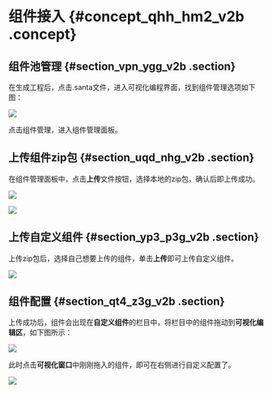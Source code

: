 # 组件接入 {#concept_qhh_hm2_v2b .concept}

## 组件池管理 {#section_vpn_ygg_v2b .section}

在生成工程后，点击.santa文件，进入可视化编程界面，找到组件管理选项如下图：

![](http://static-aliyun-doc.oss-cn-hangzhou.aliyuncs.com/assets/img/17734/15351011569632_zh-CN.png)

点击组件管理，进入组件管理面板。

## 上传组件zip包 {#section_uqd_nhg_v2b .section}

在组件管理面板中，点击**上传**文件按钮，选择本地的zip包，确认后即上传成功。

![](http://static-aliyun-doc.oss-cn-hangzhou.aliyuncs.com/assets/img/17734/15351011569633_zh-CN.png)

![](http://static-aliyun-doc.oss-cn-hangzhou.aliyuncs.com/assets/img/17734/15351011569634_zh-CN.png)

## 上传自定义组件 {#section_yp3_p3g_v2b .section}

上传zip包后，选择自己想要上传的组件，单击**上传**即可上传自定义组件。

![](http://static-aliyun-doc.oss-cn-hangzhou.aliyuncs.com/assets/img/17734/15351011569635_zh-CN.png)

## 组件配置 {#section_qt4_z3g_v2b .section}

上传成功后，组件会出现在**自定义组件**的栏目中，将栏目中的组件拖动到**可视化编辑区**，如下图所示：

![](http://static-aliyun-doc.oss-cn-hangzhou.aliyuncs.com/assets/img/17734/15351011569636_zh-CN.png)

此时点击**可视化窗口**中刚刚拖入的组件，即可在右侧进行自定义配置了。

![](http://static-aliyun-doc.oss-cn-hangzhou.aliyuncs.com/assets/img/17734/15351011579637_zh-CN.png)

